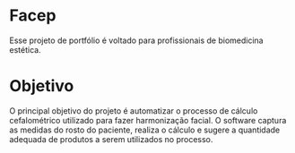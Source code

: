 # Facep
  Esse projeto de portfólio é voltado para profissionais de biomedicina estética.
# Objetivo
  O principal objetivo do projeto é automatizar o processo de cálculo cefalométrico utilizado para fazer harmonização facial. O software captura as medidas do rosto do paciente, realiza o cálculo e sugere a quantidade adequada de produtos a serem utilizados no processo.